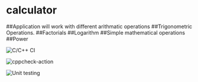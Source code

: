 # calculator
 
##Application will work with different arithmatic operations
##Trigonometric Operations.
##Factorials
##Logarithm
##Simple mathematical operations
##Power














![C/C++ CI](https://github.com/99002463/calculator/workflows/C/C++%20CI/badge.svg)      


![cppcheck-action](https://github.com/99002463/calculator/workflows/cppcheck-action/badge.svg)




![Unit testing](https://github.com/99002463/calculator/workflows/Unit%20testing/badge.svg)

